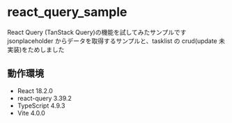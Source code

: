 # react_query_sample

React Query (TanStack Query)の機能を試してみたサンプルです  
jsonplaceholder からデータを取得するサンプルと、tasklist の crud(update 未実装)をためしました

## 動作環境

- React 18.2.0
- react-query 3.39.2
- TypeScript 4.9.3
- Vite 4.0.0
